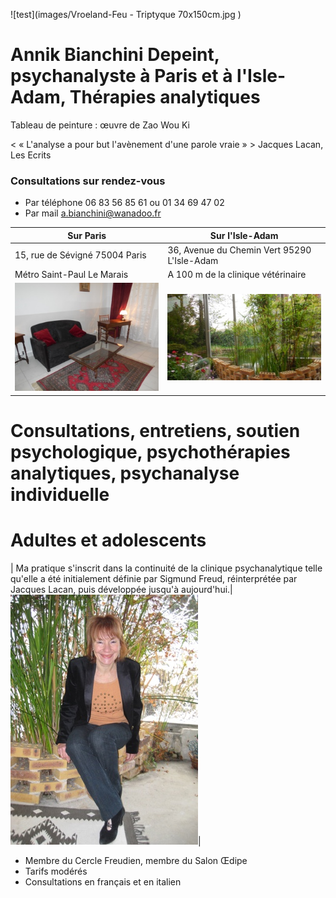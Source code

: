 
![test](images/Vroeland-Feu - Triptyque 70x150cm.jpg )


# Annik Bianchini Depeint, psychanalyste à Paris et à l'Isle-Adam, Thérapies analytiques


Tableau de peinture : 
œuvre de Zao Wou Ki


< « L'analyse a pour but l'avènement d'une parole vraie » >  Jacques Lacan, Les Ecrits



<div id='rdv'>
<h3>Consultations sur rendez-vous</h3>
<ul>
<li>Par téléphone  06 83 56 85 61 ou 01 34 69 47 02</li>
<li>Par mail <a href="mailto:a.bianchini@wanadoo.fr">a.bianchini@wanadoo.fr</a></li>
</ul>
</div>


| Sur Paris                                          |  Sur l'Isle-Adam  |
|----------------------------------------------------|-------------------|
|15, rue de Sévigné 75004 Paris				             | 36, Avenue du Chemin Vert 95290 L'Isle-Adam|
| Métro Saint-Paul Le Marais                       | A 100 m de la clinique vétérinaire  |
|![test](images/paris-salon.jpg )                  |   ![test](images/l-isle-adam.jpg )|




# Consultations, entretiens, soutien psychologique, psychothérapies analytiques, psychanalyse individuelle


# Adultes et adolescents




| Ma pratique s'inscrit dans la continuité de la clinique psychanalytique telle qu'elle a été initialement définie par Sigmund Freud, réinterprétée par Jacques Lacan, puis développée jusqu'à aujourd'hui.|  ![test](images/annik.jpg )|

	
- Membre du Cercle Freudien, membre du Salon Œdipe
- Tarifs modérés
- Consultations en français et en italien 
